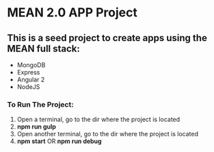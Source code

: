 # MEAN 2.0 APP Project
## This is a seed project to create apps using the MEAN full stack:
* MongoDB
* Express
* Angular 2
* NodeJS



### To Run The Project:
1. Open a terminal, go to the dir where the project is located
2. **npm run gulp**
3. Open another terminal, go to the dir where the project is located
4. **npm start** OR **npm run debug**
